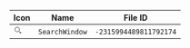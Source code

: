 | Icon | Name | File ID |
| ---  | ---  | ---     |
| ![](SearchWindow.png) | `SearchWindow` | `-2315994489811792174` |

